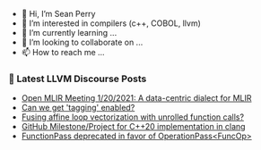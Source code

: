 - 👋 Hi, I’m Sean Perry
- 👀 I’m interested in compilers (c++, COBOL, llvm)
- 🌱 I’m currently learning ...
- 💞️ I’m looking to collaborate on ...
- 📫 How to reach me ...

<!---
s66perry/s66perry is a ✨ special ✨ repository because its `README.md` (this file) appears on your GitHub profile.
You can click the Preview link to take a look at your changes.
--->
### 📕 Latest LLVM Discourse Posts

<!-- DISCOURSE-LLVM:START -->
- [Open MLIR Meeting 1/20/2021: A data-centric dialect for MLIR](https://llvm.discourse.group/t/open-mlir-meeting-1-20-2021-a-data-centric-dialect-for-mlir/5815/1)
- [Can we get &#39;tagging&#39; enabled?](https://llvm.discourse.group/t/can-we-get-tagging-enabled/5296/11)
- [Fusing affine loop vectorization with unrolled function calls?](https://llvm.discourse.group/t/fusing-affine-loop-vectorization-with-unrolled-function-calls/5810/1)
- [GitHub Milestone/Project for C++20 implementation in clang](https://llvm.discourse.group/t/github-milestone-project-for-c-20-implementation-in-clang/5809/1)
- [FunctionPass deprecated in favor of OperationPass&lt;FuncOp&gt;](https://llvm.discourse.group/t/functionpass-deprecated-in-favor-of-operationpass-funcop/5808/1)
<!-- DISCOURSE-LLVM:END -->
